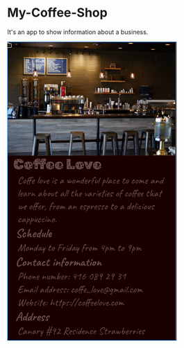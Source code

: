 # My-Coffee-Shop

It's an app to show information about a business.

![1](https://github.com/Orlando17544/My-Coffee-Shop/blob/main/1.png)
